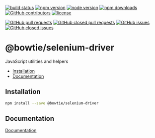 [![build status](https://img.shields.io/travis/bowtie-co/node-selenium-driver.svg?style=flat-square)](https://travis-ci.org/bowtie-co/node-selenium-driver)
[![npm version](https://img.shields.io/npm/v/@bowtie/selenium-driver.svg?style=flat-square)](https://www.npmjs.com/package/@bowtie/selenium-driver)
[![node version](https://img.shields.io/node/v/@bowtie/selenium-driver.svg?style=flat-square)](https://nodejs.org)
[![npm downloads](https://img.shields.io/npm/dt/@bowtie/selenium-driver.svg?style=flat-square)](https://www.npmjs.com/package/@bowtie/selenium-driver)
[![GitHub contributors](https://img.shields.io/github/contributors/bowtie-co/node-selenium-driver.svg?style=flat-square)](https://github.com/bowtie-co/node-selenium-driver/graphs/contributors)
[![license](https://img.shields.io/npm/l/@bowtie/selenium-driver.svg?style=flat-square)](https://github.com/bowtie-co/node-selenium-driver/blob/master/LICENSE)

[![GitHub pull requests](https://img.shields.io/github/issues-pr/bowtie-co/node-selenium-driver.svg?style=flat-square)](https://github.com/bowtie-co/node-selenium-driver/pulls)
[![GitHub closed pull requests](https://img.shields.io/github/issues-pr-closed/bowtie-co/node-selenium-driver.svg?style=flat-square)](https://github.com/bowtie-co/node-selenium-driver/pulls?utf8=%E2%9C%93&q=is%3Apr+is%3Aclosed+)
[![GitHub issues](https://img.shields.io/github/issues/bowtie-co/node-selenium-driver.svg?style=flat-square)](https://github.com/bowtie-co/node-selenium-driver/issues)
[![GitHub closed issues](https://img.shields.io/github/issues-closed/bowtie-co/node-selenium-driver.svg?style=flat-square)](https://github.com/bowtie-co/node-selenium-driver/issues?utf8=%E2%9C%93&q=is%3Aissue+is%3Aclosed+)

# @bowtie/selenium-driver
JavaScript utilities and helpers

- [Installation](#installation)
- [Documentation](#documentation)

## Installation

```bash
npm install --save @bowtie/selenium-driver
```

## Documentation

[Documentation](https://bowtie-co.github.io/node-selenium-driver)
